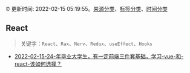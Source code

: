 :alarm_clock: 更新时间: 2022-02-15 05:19:55。[来源分类](../README.md)、[标签分类](../TAGS.md)、[时间分类](../TIMELINE.md)

## React


> 关键字：`React`、`Rax`、`Nerv`、`Redux`、`useEffect`、`Hooks`



- [2022-02-15-24-年毕业大学生，有一定前端三件套基础，学习-vue-和-react-该如何选择？](https://www.v2ex.com/t/833963) 